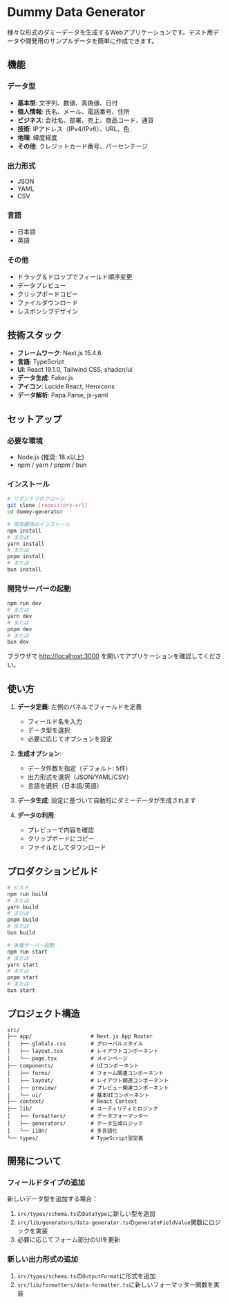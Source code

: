 # Dummy Data Generator

様々な形式のダミーデータを生成するWebアプリケーションです。テスト用データや開発用のサンプルデータを簡単に作成できます。

## 機能

### データ型

- **基本型**: 文字列、数値、真偽値、日付
- **個人情報**: 氏名、メール、電話番号、住所
- **ビジネス**: 会社名、部署、売上、商品コード、通貨
- **技術**: IPアドレス（IPv4/IPv6）、URL、色
- **地理**: 緯度経度
- **その他**: クレジットカード番号、パーセンテージ

### 出力形式

- JSON
- YAML
- CSV

### 言語

- 日本語
- 英語

### その他

- ドラッグ＆ドロップでフィールド順序変更
- データプレビュー
- クリップボードコピー
- ファイルダウンロード
- レスポンシブデザイン

## 技術スタック

- **フレームワーク**: Next.js 15.4.6
- **言語**: TypeScript
- **UI**: React 19.1.0, Tailwind CSS, shadcn/ui
- **データ生成**: Faker.js
- **アイコン**: Lucide React, Heroicons
- **データ解析**: Papa Parse, js-yaml

## セットアップ

### 必要な環境
- Node.js (推奨: 18.x以上)
- npm / yarn / pnpm / bun

### インストール

```bash
# リポジトリのクローン
git clone [repository-url]
cd dummy-generator

# 依存関係のインストール
npm install
# または
yarn install
# または
pnpm install
# または
bun install
```

### 開発サーバーの起動

```bash
npm run dev
# または
yarn dev
# または
pnpm dev
# または
bun dev
```

ブラウザで [http://localhost:3000](http://localhost:3000) を開いてアプリケーションを確認してください。

## 使い方

1. **データ定義**: 左側のパネルでフィールドを定義
   - フィールド名を入力
   - データ型を選択
   - 必要に応じてオプションを設定

2. **生成オプション**: 
   - データ件数を指定（デフォルト: 5件）
   - 出力形式を選択（JSON/YAML/CSV）
   - 言語を選択（日本語/英語）

3. **データ生成**: 設定に基づいて自動的にダミーデータが生成されます

4. **データの利用**: 
   - プレビューで内容を確認
   - クリップボードにコピー
   - ファイルとしてダウンロード

## プロダクションビルド

```bash
# ビルド
npm run build
# または
yarn build
# または
pnpm build
# または
bun build

# 本番サーバー起動
npm run start
# または
yarn start
# または
pnpm start
# または
bun start
```

## プロジェクト構造

```text
src/
├── app/                   # Next.js App Router
│   ├── globals.css        # グローバルスタイル
│   ├── layout.tsx         # レイアウトコンポーネント
│   └── page.tsx           # メインページ
├── components/            # UIコンポーネント
│   ├── forms/             # フォーム関連コンポーネント
│   ├── layout/            # レイアウト関連コンポーネント
│   ├── preview/           # プレビュー関連コンポーネント
│   └── ui/                # 基本UIコンポーネント
├── context/               # React Context
├── lib/                   # ユーティリティとロジック
│   ├── formatters/        # データフォーマッター
│   ├── generators/        # データ生成ロジック
│   └── i18n/              # 多言語化
└── types/                 # TypeScript型定義
```

## 開発について

### フィールドタイプの追加

新しいデータ型を追加する場合：

1. `src/types/schema.ts`の`DataType`に新しい型を追加
2. `src/lib/generators/data-generator.ts`の`generateFieldValue`関数にロジックを実装
3. 必要に応じてフォーム部分のUIを更新

### 新しい出力形式の追加

1. `src/types/schema.ts`の`OutputFormat`に形式を追加
2. `src/lib/formatters/data-formatter.ts`に新しいフォーマッター関数を実装
